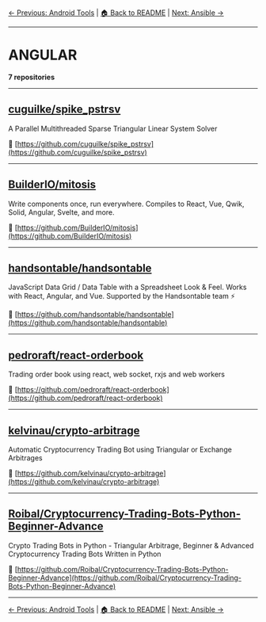 [← Previous: Android Tools](android-tools.txt) | [🏠 Back to README](../README.md) | [Next: Ansible →](ansible.txt)

---

# ANGULAR

**7 repositories**

---

## [cuguilke/spike_pstrsv](https://github.com/cuguilke/spike_pstrsv)

A Parallel Multithreaded Sparse Triangular Linear System Solver

🔗 [https://github.com/cuguilke/spike_pstrsv](https://github.com/cuguilke/spike_pstrsv)

---

## [BuilderIO/mitosis](https://github.com/BuilderIO/mitosis)

Write components once, run everywhere. Compiles to React, Vue, Qwik, Solid, Angular, Svelte, and more.

🔗 [https://github.com/BuilderIO/mitosis](https://github.com/BuilderIO/mitosis)

---

## [handsontable/handsontable](https://github.com/handsontable/handsontable)

JavaScript Data Grid / Data Table with a Spreadsheet Look & Feel. Works with React, Angular, and Vue. Supported by the Handsontable team ⚡

🔗 [https://github.com/handsontable/handsontable](https://github.com/handsontable/handsontable)

---

## [pedroraft/react-orderbook](https://github.com/pedroraft/react-orderbook)

Trading order book using react, web socket, rxjs and web workers

🔗 [https://github.com/pedroraft/react-orderbook](https://github.com/pedroraft/react-orderbook)

---

## [kelvinau/crypto-arbitrage](https://github.com/kelvinau/crypto-arbitrage)

Automatic Cryptocurrency Trading Bot using Triangular or Exchange Arbitrages

🔗 [https://github.com/kelvinau/crypto-arbitrage](https://github.com/kelvinau/crypto-arbitrage)

---

## [Roibal/Cryptocurrency-Trading-Bots-Python-Beginner-Advance](https://github.com/Roibal/Cryptocurrency-Trading-Bots-Python-Beginner-Advance)

Crypto Trading Bots in Python - Triangular Arbitrage, Beginner & Advanced Cryptocurrency Trading Bots Written in Python

🔗 [https://github.com/Roibal/Cryptocurrency-Trading-Bots-Python-Beginner-Advance](https://github.com/Roibal/Cryptocurrency-Trading-Bots-Python-Beginner-Advance)

---


[← Previous: Android Tools](android-tools.txt) | [🏠 Back to README](../README.md) | [Next: Ansible →](ansible.txt)
